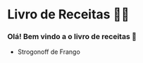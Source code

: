 # Livro de Receitas :man_cook:

### Olá! Bem vindo a o livro de receitas :wave:

-  Strogonoff de Frango

